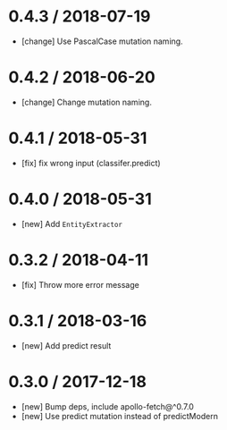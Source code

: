 # 0.4.3 / 2018-07-19

* [change] Use PascalCase mutation naming.

# 0.4.2 / 2018-06-20

* [change] Change mutation naming.

# 0.4.1 / 2018-05-31

* [fix] fix wrong input (classifer.predict)

# 0.4.0 / 2018-05-31

* [new] Add `EntityExtractor`

# 0.3.2 / 2018-04-11

* [fix] Throw more error message

# 0.3.1 / 2018-03-16

* [new] Add predict result

# 0.3.0 / 2017-12-18

* [new] Bump deps, include apollo-fetch@^0.7.0
* [new] Use predict mutation instead of predictModern
